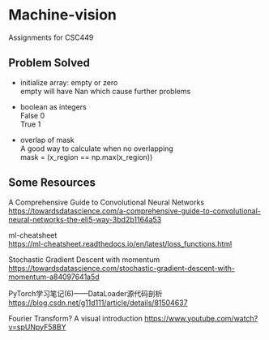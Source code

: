 # Machine-vision
Assignments for CSC449

## Problem Solved
- initialize array: empty or zero </br>
  empty will have Nan which cause further problems
 
- boolean as integers</br>
  False 0</br>
  True 1
 
 - overlap of mask</br>
   A good way to calculate when no overlapping</br>
   mask = (x_region == np.max(x_region))
  
  ## Some Resources
  A Comprehensive Guide to Convolutional Neural Networks</br>
  https://towardsdatascience.com/a-comprehensive-guide-to-convolutional-neural-networks-the-eli5-way-3bd2b1164a53
  
  ml-cheatsheet</br>
  https://ml-cheatsheet.readthedocs.io/en/latest/loss_functions.html

  Stochastic Gradient Descent with momentum</br>
  https://towardsdatascience.com/stochastic-gradient-descent-with-momentum-a84097641a5d
  
  PyTorch学习笔记(6)——DataLoader源代码剖析</br>
  https://blog.csdn.net/g11d111/article/details/81504637
  
  Fourier Transform? A visual introduction
  https://www.youtube.com/watch?v=spUNpyF58BY

